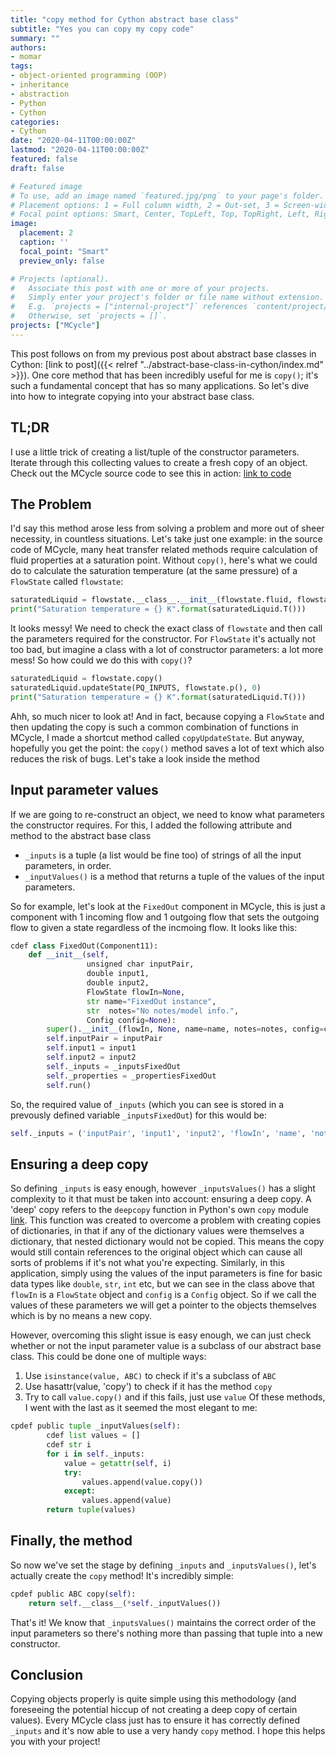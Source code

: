 ```yaml
---
title: "copy method for Cython abstract base class"
subtitle: "Yes you can copy my copy code"
summary: ""
authors:
- momar
tags:
- object-oriented programming (OOP)
- inheritance
- abstraction
- Python
- Cython
categories:
- Cython
date: "2020-04-11T00:00:00Z"
lastmod: "2020-04-11T00:00:00Z"
featured: false
draft: false

# Featured image
# To use, add an image named `featured.jpg/png` to your page's folder.
# Placement options: 1 = Full column width, 2 = Out-set, 3 = Screen-width
# Focal point options: Smart, Center, TopLeft, Top, TopRight, Left, Right, BottomLeft, Bottom, BottomRight
image:
  placement: 2
  caption: ''
  focal_point: "Smart"
  preview_only: false

# Projects (optional).
#   Associate this post with one or more of your projects.
#   Simply enter your project's folder or file name without extension.
#   E.g. `projects = ["internal-project"]` references `content/project/deep-learning/index.md`.
#   Otherwise, set `projects = []`.
projects: ["MCycle"]
---
```


This post follows on from my previous post about abstract base classes in Cython: [link to post]({{< relref "../abstract-base-class-in-cython/index.md" >}}). One core method that has been incredibly useful for me is ``copy()``; it's such a fundamental concept that has so many applications. So let's dive into how to integrate copying into your abstract base class.

## TL;DR
I use a little trick of creating a list/tuple of the constructor parameters. Iterate through this collecting values to create a fresh copy of an object. Check out the MCycle source code to see this in action: [link to code]("https://github.com/momargoh/MCycle/blob/master/mcycle/bases/abc.pyx")

## The Problem
I'd say this method arose less from solving a problem and more out of sheer necessity, in countless situations. Let's take just one example: in the source code of MCycle, many heat transfer related methods require calculation of fluid properties at a saturation point. Without ``copy()``, here's what we could do to calculate the saturation temperature (at the same pressure) of a ``FlowState`` called ``flowstate``:

```python
saturatedLiquid = flowstate.__class__.__init__(flowstate.fluid, flowstate.m, PQ_INPUTS, flowstate.p(), 0)
print("Saturation temperature = {} K".format(saturatedLiquid.T()))
```
It looks messy! We need to check the exact class of ``flowstate`` and then call the parameters required for the constructor. For ``FlowState`` it's actually not too bad, but imagine a class with a lot of constructor parameters: a lot more mess! So how could we do this with ``copy()``?
```python
saturatedLiquid = flowstate.copy()
saturatedLiquid.updateState(PQ_INPUTS, flowstate.p(), 0)
print("Saturation temperature = {} K".format(saturatedLiquid.T()))
```
Ahh, so much nicer to look at! And in fact, because copying a ``FlowState`` and then updating the copy is such a common combination of functions in MCycle, I made a shortcut method called ``copyUpdateState``. But anyway, hopefully you get the point: the ``copy()`` method saves a lot of text which also reduces the risk of bugs. Let's take a look inside the method

## Input parameter values
If we are going to re-construct an object, we need to know what parameters the constructor requires. For this, I added the following attribute and method to the abstract base class
- ``_inputs`` is a tuple (a list would be fine too) of strings of all the input parameters, in order. 
- ``_inputValues()`` is a method that returns a tuple of the values of the input parameters.

So for example, let's look at the ``FixedOut`` component in MCycle, this is just a component with 1 incoming flow and 1 outgoing flow that sets the outgoing flow to given a state regardless of the incmoing flow. It looks like this:
```python
cdef class FixedOut(Component11):
    def __init__(self,
                 unsigned char inputPair,
                 double input1,
                 double input2,
                 FlowState flowIn=None,
                 str name="FixedOut instance",
                 str  notes="No notes/model info.",
                 Config config=None):
        super().__init__(flowIn, None, name=name, notes=notes, config=config)
        self.inputPair = inputPair
        self.input1 = input1
        self.input2 = input2
        self._inputs = _inputsFixedOut
        self._properties = _propertiesFixedOut
        self.run()
```
So, the required value of ``_inputs`` (which you can see is stored in a prevously defined variable ``_inputsFixedOut``) for this would be:
```python
self._inputs = ('inputPair', 'input1', 'input2', 'flowIn', 'name', 'notes', 'config')
```

## Ensuring a deep copy
So defining ``_inputs`` is easy enough, however ``_inputsValues()`` has a slight complexity to it that must be taken into account: ensuring a deep copy. A 'deep' copy refers to the ``deepcopy`` function in Python's own ``copy`` module [link]("https://docs.python.org/3.5/library/copy.html#copy.deepcopy"). This function was created to overcome a problem with creating copies of dictionaries, in that if any of the dictionary values were themselves a dictionary, that nested dictionary would not be copied. This means the copy would still contain references to the original object which can cause all sorts of problems if it's not what you're expecting. Similarly, in this application, simply using the values of the input parameters is fine for basic data types like ``double``, ``str``, ``int`` etc, but we can see in the class above that ``flowIn`` is a ``FlowState`` object and ``config`` is a ``Config`` object. So if we call the values of these parameters we will get a pointer to the objects themselves which is by no means a new copy. 

However, overcoming this slight issue is easy enough, we can just check whether or not the input parameter value is a subclass of our abstract base class. This could be done one of multiple ways:
1. Use ``isinstance(value, ABC)`` to check if it's a subclass of ``ABC``
2. Use hasattr(value, 'copy') to check if it has the method ``copy``
3. Try to call ``value.copy()`` and if this fails, just use ``value``
Of these methods, I went with the last as it seemed the most elegant to me:
```python
cpdef public tuple _inputValues(self):
        cdef list values = []
        cdef str i
        for i in self._inputs:
            value = getattr(self, i)
            try:
                values.append(value.copy())
            except:
                values.append(value)
        return tuple(values)
```
## Finally, the method
So now we've set the stage by defining ``_inputs`` and ``_inputsValues()``, let's actually create the ``copy`` method! It's incredibly simple:

```python
cpdef public ABC copy(self):
    return self.__class__(*self._inputValues())
```
That's it! We know that ``_inputsValues()`` maintains the correct order of the input parameters so there's nothing more than passing that tuple into a new constructor.

## Conclusion
Copying objects properly is quite simple using this methodology (and foreseeing the potential hiccup of not creating a deep copy of certain values). Every MCycle class just has to ensure it has correctly defined ``_inputs`` and it's now able to use a very handy ``copy`` method. I hope this helps you with your project!

